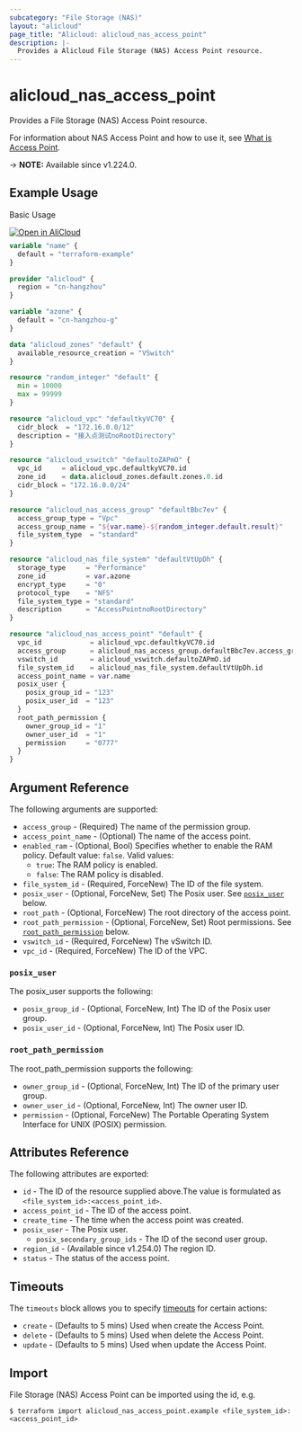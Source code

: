 ```yaml
---
subcategory: "File Storage (NAS)"
layout: "alicloud"
page_title: "Alicloud: alicloud_nas_access_point"
description: |-
  Provides a Alicloud File Storage (NAS) Access Point resource.
---
```


# alicloud_nas_access_point

Provides a File Storage (NAS) Access Point resource.



For information about NAS Access Point and how to use it, see [What is Access Point](https://www.alibabacloud.com/help/zh/nas/developer-reference/api-nas-2017-06-26-createaccesspoint).

-> **NOTE:** Available since v1.224.0.

## Example Usage

Basic Usage

<div style="display: block;margin-bottom: 40px;"><div class="oics-button" style="float: right;position: absolute;margin-bottom: 10px;">
  <a href="https://api.aliyun.com/terraform?resource=alicloud_nas_access_point&exampleId=1b819cd0-58c8-ea04-c8f2-4408a7538987a0b2b99c&activeTab=example&spm=docs.r.nas_access_point.0.1b819cd058&intl_lang=EN_US" target="_blank">
    <img alt="Open in AliCloud" src="https://img.alicdn.com/imgextra/i1/O1CN01hjjqXv1uYUlY56FyX_!!6000000006049-55-tps-254-36.svg" style="max-height: 44px; max-width: 100%;">
  </a>
</div></div>

```terraform
variable "name" {
  default = "terraform-example"
}

provider "alicloud" {
  region = "cn-hangzhou"
}

variable "azone" {
  default = "cn-hangzhou-g"
}

data "alicloud_zones" "default" {
  available_resource_creation = "VSwitch"
}

resource "random_integer" "default" {
  min = 10000
  max = 99999
}

resource "alicloud_vpc" "defaultkyVC70" {
  cidr_block  = "172.16.0.0/12"
  description = "接入点测试noRootDirectory"
}

resource "alicloud_vswitch" "defaultoZAPmO" {
  vpc_id     = alicloud_vpc.defaultkyVC70.id
  zone_id    = data.alicloud_zones.default.zones.0.id
  cidr_block = "172.16.0.0/24"
}

resource "alicloud_nas_access_group" "defaultBbc7ev" {
  access_group_type = "Vpc"
  access_group_name = "${var.name}-${random_integer.default.result}"
  file_system_type  = "standard"
}

resource "alicloud_nas_file_system" "defaultVtUpDh" {
  storage_type     = "Performance"
  zone_id          = var.azone
  encrypt_type     = "0"
  protocol_type    = "NFS"
  file_system_type = "standard"
  description      = "AccessPointnoRootDirectory"
}

resource "alicloud_nas_access_point" "default" {
  vpc_id            = alicloud_vpc.defaultkyVC70.id
  access_group      = alicloud_nas_access_group.defaultBbc7ev.access_group_name
  vswitch_id        = alicloud_vswitch.defaultoZAPmO.id
  file_system_id    = alicloud_nas_file_system.defaultVtUpDh.id
  access_point_name = var.name
  posix_user {
    posix_group_id = "123"
    posix_user_id  = "123"
  }
  root_path_permission {
    owner_group_id = "1"
    owner_user_id  = "1"
    permission     = "0777"
  }
}
```

## Argument Reference

The following arguments are supported:
* `access_group` - (Required) The name of the permission group.
* `access_point_name` - (Optional) The name of the access point.
* `enabled_ram` - (Optional, Bool) Specifies whether to enable the RAM policy. Default value: `false`. Valid values:
  - `true`: The RAM policy is enabled.
  - `false`: The RAM policy is disabled.
* `file_system_id` - (Required, ForceNew) The ID of the file system.
* `posix_user` - (Optional, ForceNew, Set) The Posix user. See [`posix_user`](#posix_user) below.
* `root_path` - (Optional, ForceNew) The root directory of the access point.
* `root_path_permission` - (Optional, ForceNew, Set) Root permissions. See [`root_path_permission`](#root_path_permission) below.
* `vswitch_id` - (Required, ForceNew) The vSwitch ID.
* `vpc_id` - (Required, ForceNew) The ID of the VPC.

### `posix_user`

The posix_user supports the following:
* `posix_group_id` - (Optional, ForceNew, Int) The ID of the Posix user group.
* `posix_user_id` - (Optional, ForceNew, Int) The Posix user ID.

### `root_path_permission`

The root_path_permission supports the following:
* `owner_group_id` - (Optional, ForceNew, Int) The ID of the primary user group.
* `owner_user_id` - (Optional, ForceNew, Int) The owner user ID.
* `permission` - (Optional, ForceNew) The Portable Operating System Interface for UNIX (POSIX) permission.

## Attributes Reference

The following attributes are exported:
* `id` - The ID of the resource supplied above.The value is formulated as `<file_system_id>:<access_point_id>`.
* `access_point_id` - The ID of the access point.
* `create_time` - The time when the access point was created.
* `posix_user` - The Posix user.
  * `posix_secondary_group_ids` - The ID of the second user group.
* `region_id` - (Available since v1.254.0) The region ID.
* `status` - The status of the access point.

## Timeouts

The `timeouts` block allows you to specify [timeouts](https://developer.hashicorp.com/terraform/language/resources/syntax#operation-timeouts) for certain actions:
* `create` - (Defaults to 5 mins) Used when create the Access Point.
* `delete` - (Defaults to 5 mins) Used when delete the Access Point.
* `update` - (Defaults to 5 mins) Used when update the Access Point.

## Import

File Storage (NAS) Access Point can be imported using the id, e.g.

```shell
$ terraform import alicloud_nas_access_point.example <file_system_id>:<access_point_id>
```
